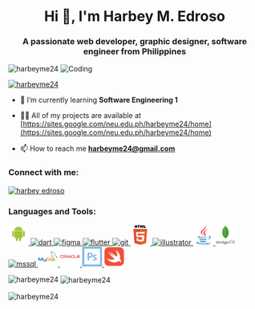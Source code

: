 <h1 align="center">Hi 👋, I'm Harbey M. Edroso</h1>
<h3 align="center">A passionate web developer, graphic designer, software engineer from Philippines</h3>
<img align="right" alt="Coding" width="400" src="https://www.canva.com/
https://export-download.canva.com/OPAyA/DAFunkOPAyA/6/0/0001-279626278851187765.png?X-Amz-Algorithm=AWS4-HMAC-SHA256&X-Amz-Credential=AKIAJHKNGJLC2J7OGJ6Q%2F20230916%2Fus-east-1%2Fs3%2Faws4_request&X-Amz-Date=20230916T112417Z&X-Amz-Expires=17281&X-Amz-Signature=7fce549f48a16b22d0341bf6a8e795f123c3dc8bf26db11273d9dadc1a09692f&X-Amz-SignedHeaders=host&response-content-disposition=attachment%3B%20filename%2A%3DUTF-8%27%27github.png&response-expires=Sat%2C%2016%20Sep%202023%2016%3A12%3A18%20GMT">
<p align="left"> <img src="https://komarev.com/ghpvc/?username=harbeyme24&label=Profile%20views&color=0e75b6&style=flat" alt="harbeyme24" /> </p>

<p align="left"> <a href="https://github.com/ryo-ma/github-profile-trophy"><img src="https://github-profile-trophy.vercel.app/?username=harbeyme24" alt="harbeyme24" /></a> </p>

- 🌱 I’m currently learning **Software Engineering 1**

- 👨‍💻 All of my projects are available at [https://sites.google.com/neu.edu.ph/harbeyme24/home](https://sites.google.com/neu.edu.ph/harbeyme24/home)

- 📫 How to reach me **harbeyme24@gmail.com**

<h3 align="left">Connect with me:</h3>
<p align="left">
<a href="https://fb.com/harbey edroso" target="blank"><img align="center" src="https://raw.githubusercontent.com/rahuldkjain/github-profile-readme-generator/master/src/images/icons/Social/facebook.svg" alt="harbey edroso" height="30" width="40" /></a>
</p>

<h3 align="left">Languages and Tools:</h3>
<p align="left"> <a href="https://developer.android.com" target="_blank" rel="noreferrer"> <img src="https://raw.githubusercontent.com/devicons/devicon/master/icons/android/android-original-wordmark.svg" alt="android" width="40" height="40"/> </a> <a href="https://dart.dev" target="_blank" rel="noreferrer"> <img src="https://www.vectorlogo.zone/logos/dartlang/dartlang-icon.svg" alt="dart" width="40" height="40"/> </a> <a href="https://www.figma.com/" target="_blank" rel="noreferrer"> <img src="https://www.vectorlogo.zone/logos/figma/figma-icon.svg" alt="figma" width="40" height="40"/> </a> <a href="https://flutter.dev" target="_blank" rel="noreferrer"> <img src="https://www.vectorlogo.zone/logos/flutterio/flutterio-icon.svg" alt="flutter" width="40" height="40"/> </a> <a href="https://git-scm.com/" target="_blank" rel="noreferrer"> <img src="https://www.vectorlogo.zone/logos/git-scm/git-scm-icon.svg" alt="git" width="40" height="40"/> </a> <a href="https://www.w3.org/html/" target="_blank" rel="noreferrer"> <img src="https://raw.githubusercontent.com/devicons/devicon/master/icons/html5/html5-original-wordmark.svg" alt="html5" width="40" height="40"/> </a> <a href="https://www.adobe.com/in/products/illustrator.html" target="_blank" rel="noreferrer"> <img src="https://www.vectorlogo.zone/logos/adobe_illustrator/adobe_illustrator-icon.svg" alt="illustrator" width="40" height="40"/> </a> <a href="https://www.java.com" target="_blank" rel="noreferrer"> <img src="https://raw.githubusercontent.com/devicons/devicon/master/icons/java/java-original.svg" alt="java" width="40" height="40"/> </a> <a href="https://www.mongodb.com/" target="_blank" rel="noreferrer"> <img src="https://raw.githubusercontent.com/devicons/devicon/master/icons/mongodb/mongodb-original-wordmark.svg" alt="mongodb" width="40" height="40"/> </a> <a href="https://www.microsoft.com/en-us/sql-server" target="_blank" rel="noreferrer"> <img src="https://www.svgrepo.com/show/303229/microsoft-sql-server-logo.svg" alt="mssql" width="40" height="40"/> </a> <a href="https://www.mysql.com/" target="_blank" rel="noreferrer"> <img src="https://raw.githubusercontent.com/devicons/devicon/master/icons/mysql/mysql-original-wordmark.svg" alt="mysql" width="40" height="40"/> </a> <a href="https://www.oracle.com/" target="_blank" rel="noreferrer"> <img src="https://raw.githubusercontent.com/devicons/devicon/master/icons/oracle/oracle-original.svg" alt="oracle" width="40" height="40"/> </a> <a href="https://www.photoshop.com/en" target="_blank" rel="noreferrer"> <img src="https://raw.githubusercontent.com/devicons/devicon/master/icons/photoshop/photoshop-line.svg" alt="photoshop" width="40" height="40"/> </a> <a href="https://developer.apple.com/swift/" target="_blank" rel="noreferrer"> <img src="https://raw.githubusercontent.com/devicons/devicon/master/icons/swift/swift-original.svg" alt="swift" width="40" height="40"/> </a> </p>

<p><img align="left" src="https://github-readme-stats.vercel.app/api/top-langs?username=harbeyme24&show_icons=true&locale=en&layout=compact" alt="harbeyme24" /></p>

<p>&nbsp;<img align="center" src="https://github-readme-stats.vercel.app/api?username=harbeyme24&show_icons=true&locale=en" alt="harbeyme24" /></p>

<p><img align="center" src="https://github-readme-streak-stats.herokuapp.com/?user=harbeyme24&" alt="harbeyme24" /></p>
